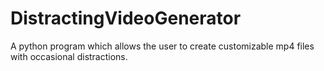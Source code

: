# DistractingVideoGenerator
A python program which allows the user to create customizable mp4 files with occasional distractions.
